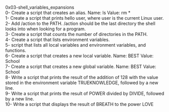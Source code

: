 0x03-shell_variables_expansions <br/>
0- Create a script that creates an alias. Name: ls Value: rm * <br/>
1- Create a script that prints hello user, where user is the current Linux user. <br/>
2- Add /action to the PATH. /action should be the last directory the shell looks into when looking for a program. <br/>
3- Create a script that counts the number of directories in the PATH. <br/>
4- Create a script that lists environment variables. <br/>
5- script that lists all local variables and environment variables, and functions. <br/>
6- Create a script that creates a new local variable. Name: BEST  Value: School <br/>
7- Create a script that creates a new global variable. Name: BEST Value: School <br/>
8- Write a script that prints the result of the addition of 128 with the value stored in the environment variable TRUEKNOWLEDGE, followed by a new line. <br/>
9- Write a script that prints the result of POWER divided by DIVIDE, followed by a new line. <br/>
10- Write a script that displays the result of BREATH to the power LOVE <br/> 

